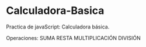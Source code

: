 # Calculadora-Basica
Practica de javaScript: Calculadora básica. 

Operaciones: 
SUMA
RESTA
MULTIPLICACIÓN
DIVISIÓN
